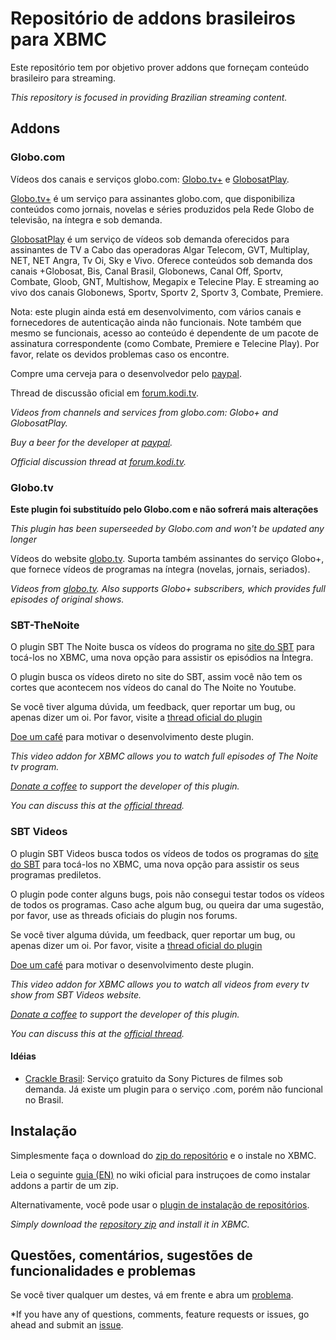 Repositório de addons brasileiros para XBMC
================================

Este repositório tem por objetivo prover addons que forneçam conteúdo
brasileiro para streaming.

*This repository is focused in providing Brazilian streaming content.*

## Addons

### Globo.com

Vídeos dos canais e serviços globo.com: [Globo.tv+][globotvplus] e [GlobosatPlay][globoplay].

[Globo.tv+][globotvplus] é um serviço para assinantes globo.com, que disponibiliza
conteúdos como jornais, novelas e séries produzidos pela Rede Globo de
televisão, na íntegra e sob demanda.

[GlobosatPlay][globoplay] é um serviço de vídeos sob demanda oferecidos para assinantes
de TV a Cabo das operadoras Algar Telecom, GVT, Multiplay, NET, NET Angra, Tv
Oi, Sky e Vivo. Oferece conteúdos sob demanda dos canais +Globosat, Bis, Canal
Brasil, Globonews, Canal Off, Sportv, Combate, Gloob, GNT, Multishow, Megapix e
Telecine Play. E streaming ao vivo dos canais Globonews, Sportv, Sportv 2,
Sportv 3, Combate, Premiere.

Nota: este plugin ainda está em desenvolvimento, com vários canais e
fornecedores de autenticação ainda não funcionais. Note também que mesmo se
funcionais, acesso ao conteúdo é dependente de um pacote de assinatura
correspondente (como Combate, Premiere e Telecine Play). Por favor, relate os
devidos problemas caso os encontre.

Compre uma cerveja para o desenvolvedor pelo [paypal][paypalVitorHirota].

Thread de discussão oficial em [forum.kodi.tv][kodiGlobo].

*Videos from channels and services from globo.com: Globo+ and GlobosatPlay.*

*Buy a beer for the developer at [paypal][paypalVitorHirota].*

*Official discussion thread at [forum.kodi.tv][kodiGlobo].*

### Globo.tv

**Este plugin foi substituído pelo Globo.com e não sofrerá mais alterações**

*This plugin has been superseeded by Globo.com and won't be updated any longer*

Vídeos do website [globo.tv][globotv]. Suporta também assinantes do serviço Globo+,
que fornece vídeos de programas na íntegra (novelas, jornais, seriados).

*Videos from [globo.tv][globotv]. Also supports Globo+ subscribers, which provides
full episodes of original shows.*

### SBT-TheNoite

O plugin SBT The Noite busca os vídeos do programa no [site do SBT][thenoite] para 
tocá-los no XBMC, uma nova opção para assistir os episódios na Íntegra.

O plugin busca os vídeos direto no site do SBT, assim você não tem os cortes que acontecem 
nos vídeos do canal do The Noite no Youtube.

Se você tiver alguma dúvida, um feedback, quer reportar um bug, ou apenas dizer um oi. 
Por favor, visite a [thread oficial do plugin][thenoite.forum]

[Doe um café][thenoite.donate] para motivar o desenvolvimento deste plugin.

*This video addon for XBMC allows you to watch full episodes of The Noite
tv program.*

*[Donate a coffee][thenoite.donate] to support the developer of this plugin.*

*You can discuss this at the [official thread][thenoite.forum].*

### SBT Videos

O plugin SBT Videos busca todos os vídeos de todos os programas do [site do SBT][sbtvideos] 
para tocá-los no XBMC, uma nova opção para assistir os seus programas prediletos.

O plugin pode conter alguns bugs, pois não consegui testar todos os vídeos de todos os 
programas. Caso ache algum bug, ou queira dar uma sugestão, por favor, use as threads 
oficiais do plugin nos forums.

Se você tiver alguma dúvida, um feedback, quer reportar um bug, ou apenas dizer um oi. 
Por favor, visite a [thread oficial do plugin][sbtvideos.forum]

[Doe um café][thenoite.donate] para motivar o desenvolvimento deste plugin.

*This video addon for XBMC allows you to watch all videos from every tv show from SBT 
Videos website.*

*[Donate a coffee][thenoite.donate] to support the developer of this plugin.*

*You can discuss this at the [official thread][sbtvideos.forum].*


#### Idéias

* [Crackle Brasil](http://www.crackle.com.br/):
Serviço gratuito da Sony Pictures de filmes sob demanda. Já existe um plugin
para o serviço .com, porém não funcional no Brasil.

## Instalação

Simplesmente faça o download do [zip do repositório][repozip] e o instale no XBMC.

Leia o seguinte [guia (EN)][install] no wiki oficial para instruçoes de como
instalar addons a partir de um zip.

Alternativamente, você pode usar o [plugin de instalação de repositórios][repoinstallplugin].

*Simply download the [repository zip][repozip] and install it in XBMC.*

## Questões, comentários, sugestões de funcionalidades e problemas

Se você tiver qualquer um destes, vá em frente e abra um [problema][issues].

*If you have any of questions, comments, feature requests or issues, go ahead
and submit an [issue][issues].



[repozip]: https://github.com/vitorhirota/repository.brazilian.xbmc-addons/raw/master/repo/repository.brazilian.xbmc-addons-1.0.1.zip
[issues]: https://bitbucket.org/vitorhirota/repository.brazilian.xbmc-addons/issues
[install]: http://wiki.xbmc.org/index.php?title=Add-ons#How_to_install_from_zip
[repoinstallplugin]: http://passion-xbmc.org/addons/?Page=View&ID=plugin.program.repo.installer
[globotv]: http://globotv.globo.com
[globotvplus]: http://globotv.globo.com/mais/
[globoplay]: http://globosatplay.globo.com/
[paypalVitorHirota]: https://www.paypal.com/cgi-bin/webscr?cmd=_donations&business=C4DH8F642RYEG&lc=US&item_name=Vitor%20Hirota&currency_code=USD&bn=PP%2dDonationsBF%3abtn_donate_SM%2egif%3aNonHosted
[kodiGlobo]: http://forum.kodi.tv/showthread.php?tid=201846
[thenoite]: http://www.sbt.com.br/thenoite/
[thenoite.forum]: http://forum.kodi.tv/showthread.php?tid=203103
[thenoite.donate]: https://www.paypal.com/cgi-bin/webscr?cmd=_s-xclick&hosted_button_id=VAVLZEHSKPF6L
[sbtvideos]: http://www.sbt.com.br/sbtvideos/
[sbtvideos.forum]: http://forum.kodi.tv/showthread.php?tid=218591